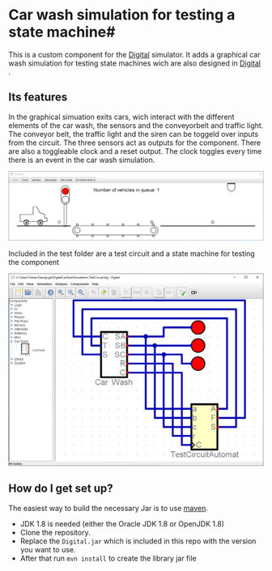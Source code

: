 # Car wash simulation for testing  a state machine#

This is a custom component for the [Digital](https://github.com/hneemann/Digital/) simulator.
It adds a graphical car wash simulation for testing state machines wich are also designed in [Digital](https://github.com/hneemann/Digital/) .

## Its features ##

In the graphical simuation exits cars, wich interact with the different elements of the car wash, the sensors and the conveyorbelt and traffic light.
The conveyor belt, the traffic light and the siren can be toggeld over inputs from the circuit.
The three sensors act as outputs for the component. There are also a toggleable  clock and a reset output.
The clock toggles every time there is an event in the car wash simulation.

![animation](distribution/animation.png)

Included in the test folder are a test circuit and a state machine for testing the component

![testCircuit](distribution/testCircuit.png)

## How do I get set up? ##

The easiest way to build the necessary Jar is to use [maven](https://maven.apache.org/).

* JDK 1.8 is needed (either the Oracle JDK 1.8 or OpenJDK 1.8)  
* Clone the repository.
* Replace the `Digital.jar` which is included in this repo with the version you want to use.
* After that run `mvn install` to create the library jar file
